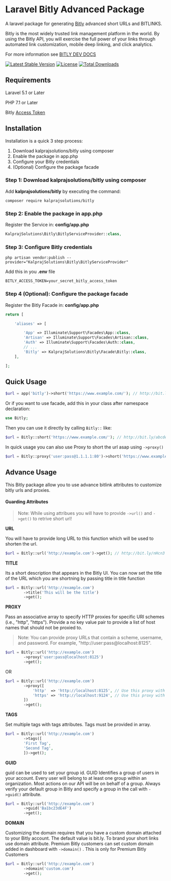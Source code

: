# Laravel Bitly Advanced Package

A laravel package for generating [Bitly](https://bitly.com/) advanced short URLs and BITLINKS.

Bitly is the most widely trusted link management platform in the world. By using the Bitly API, you will exercise the full power of your links through automated link customization, mobile deep linking, and click analytics.

For more information see [BITLY DEV DOCS](https://dev.bitly.com/)

[![Latest Stable Version](https://poser.pugx.org/kalprajsolutions/bitly/v/stable)](https://packagist.org/packages/kalprajsolutions/bitly)
[![License](https://poser.pugx.org/kalprajsolutions/bitly/license)](https://packagist.org/packages/kalprajsolutions/bitly)
[![Total Downloads](https://poser.pugx.org/kalprajsolutions/bitly/downloads)](https://packagist.org/packages/kalprajsolutions/bitly)

## Requirements

Laravel 5.1 or Later

PHP 7.1 or Later

Bitly [Access Token](https://app.bitly.com/settings/api/ "Access Token")

## Installation

Installation is a quick 3 step process:

1. Download kalprajsolutions/bitly using composer
2. Enable the package in app.php
3. Configure your Bitly credentials
4. (Optional) Configure the package facade

### Step 1: Download kalprajsolutions/bitly using composer

Add **kalprajsolutions/bitly** by executing the command:

```
composer require kalprajsolutions/bitly
```

### Step 2: Enable the package in app.php

Register the Service in: **config/app.php**

```php
KalprajSolutions\Bitly\BitlyServiceProvider::class,
```

### Step 3: Configure Bitly credentials

```
php artisan vendor:publish --provider="KalprajSolutions\Bitly\BitlyServiceProvider"
```

Add this in you **.env** file

```
BITLY_ACCESS_TOKEN=your_secret_bitly_access_token
```

### Step 4 (Optional): Configure the package facade

Register the Bitly Facade in: **config/app.php**

```php
return [

    'aliases' => [

        'App' => Illuminate\Support\Facades\App::class,
        'Artisan' => Illuminate\Support\Facades\Artisan::class,
        'Auth' => Illuminate\Support\Facades\Auth::class,
        // ...
        'Bitly' => KalprajSolutions\Bitly\Facade\Bitly::class,
    ],

];
```

## Quick Usage

```php
$url = app('bitly')->short('https://www.example.com/'); // http://bit.ly/abcdefg
```

Or if you want to use facade, add this in your class after namespace declaration:

```php
use Bitly;
```

Then you can use it directly by calling `Bitly::` like:

```php
$url = Bitly::short('https://www.example.com/'); // http://bit.ly/abcdefg
```

In quick usage you can also use Proxy to short the url asap using `->proxy()`

```php
$url = Bitly::proxy('user:pass@1.1.1.1:80')->short('https://www.example.com/'); // http://bit.ly/abcdefg
```

## Advance Usage

This Bitly package allow you to use advance bitlink attributes to customize bitly urls and proxies.

#### Guarding Attributes

> Note: While using attribues you will have to provide `->url()` and `->get()` to retrive short url!

**URL**

You will have to provide long URL to this function which will be used to shorten the url.

```php
$url = Bitly::url('http://example.com')->get(); // http://bit.ly/nHcn3
```

**TITLE**

Its a short description that appears in the Bitly UI.
You can now set the title of the URL which you are shortning by passing title in title function

```php
$url = Bitly::url('http://example.com')
		->title('This will be the title')
		->get();
```

**PROXY**

Pass an associative array to specify HTTP proxies for specific URI schemes (i.e., "http", "https"). Provide a no key value pair to provide a list of host names that should not be proxied to.

> Note: You can provide proxy URLs that contain a scheme, username, and password. For example, "http://user:pass@localhost:8125".

```php
$url = Bitly::url('http://example.com')
		->proxy('user:pass@localhost:8125')
		->get();

```

OR

```php
$url = Bitly::url('http://example.com')
		->proxy([
			'http'  => 'http://localhost:8125', // Use this proxy with "http"
			'https' => 'http://localhost:9124', // Use this proxy with "https"
		])
		->get();
```

**TAGS**

Set multiple tags with tags attributes. Tags must be provided in array.

```php
$url = Bitly::url('http://example.com')
		->tags([
		'First Tag',
		'Second Tag',
		])->get();
```

**GUID**

guid can be used to set your group id. GUID Identifies a group of users in your account. Every user will belong to at least one group within an organization. Most actions on our API will be on behalf of a group. Always verify your default group in Bitly and specify a group in the call with `->guid()` attribute.

```php
$url = Bitly::url('http://example.com')
		->guid('Ba1bc23dE4F')
		->get();
```

**DOMAIN**

Customizing the domain requires that you have a custom domain attached to your Bitly account. The default value is bit.ly.
To brand your short links use domain attribute. Premium Bitly customers can set custom domain added in dashboard with `->domain()` . This is only for Premium Bitly Customers

```php
$url = Bitly::url('http://example.com')
		->domain('custom.com')
		->get();
```

